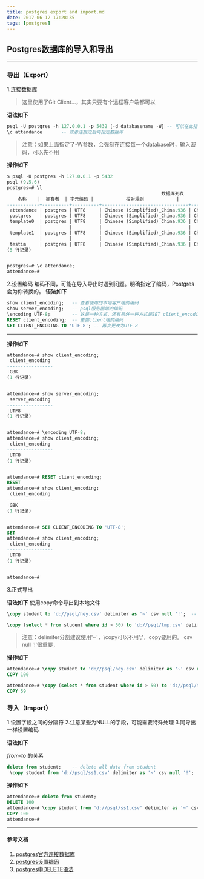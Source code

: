 ```yaml
---
title: postgres export and import.md
date: 2017-06-12 17:28:35
tags: [postgres]
---
```

## Postgres数据库的导入和导出


-----
### 导出（Export）
1.连接数据库

> 这里使用了Git Client...，其实只要有个远程客户端都可以

**语法如下**

```sql
psql -U postgres -h 127.0.0.1 -p 5432 [-d databasename -W] -- 可以在此指定数据库
\c attendance		-- 或者连接之后再指定数据库
```

> 注意：如果上面指定了-W参数，会强制在连接每一个database时，输入密码，可以先不用

**操作如下**

```SQL
$ psql -U postgres -h 127.0.0.1 -p 5432
psql (9.5.6)
postgres=# \l
                                                         数据库列表
    名称    |  拥有者  | 字元编码 |            校对规则            |             Ctype              |       存取权限
------------+----------+----------+--------------------------------+--------------------------------+-----------------------
 attendance | postgres | UTF8     | Chinese (Simplified)_China.936 | Chinese (Simplified)_China.936 |
 postgres   | postgres | UTF8     | Chinese (Simplified)_China.936 | Chinese (Simplified)_China.936 |
 template0  | postgres | UTF8     | Chinese (Simplified)_China.936 | Chinese (Simplified)_China.936 | =c/postgres          +
            |          |          |                                |                                | postgres=CTc/postgres
 template1  | postgres | UTF8     | Chinese (Simplified)_China.936 | Chinese (Simplified)_China.936 | =c/postgres          +
            |          |          |                                |                                | postgres=CTc/postgres
 testim     | postgres | UTF8     | Chinese (Simplified)_China.936 | Chinese (Simplified)_China.936 |
(5 行记录)


postgres=# \c attendance;
attendance=#
```

2.设置编码
编码不同，可能在导入导出时遇到问题。明确指定了编码，Postgres会为你转换的。
**语法如下**

```sql
show client_encoding;	-- 查看使用的本地客户端的编码
show server_encoding;	-- psql服务器端的编码
\encoding UTF-8;		-- 这是一种方式，还有另外一种方式是SET client_encoding语法
RESET client_encoding;	-- 重置client端的编码
SET CLIENT_ENCODING TO 'UTF-8';	-- 再次更改为UTF-8
```

---

**操作如下**

```sql
attendance=# show client_encoding;
 client_encoding
-----------------
 GBK
(1 行记录)


attendance=# show server_encoding;
 server_encoding
-----------------
 UTF8
(1 行记录)


attendance=# \encoding UTF-8;
attendance=# show client_encoding;
 client_encoding
-----------------
 UTF8
(1 行记录)


attendance=# RESET client_encoding;
RESET
attendance=# show client_encoding;
 client_encoding
-----------------
 GBK
(1 行记录)


attendance=# SET CLIENT_ENCODING TO 'UTF-8';
SET
attendance=# show client_encoding;
 client_encoding
-----------------
 UTF8
(1 行记录)


attendance=#

```

3.正式导出

**语法如下**
使用copy命令导出到本地文件
```SQL
\copy student to 'd://psql/hey.csv' delimiter as '~' csv null '!';	-- 使用\copy的目的是psql可以访问本地文件，否则只能访问data目录;

\copy (select * from student where id > 50) to 'd://psql/tmp.csv' delimiter as '~' csv null '!'	-- 这个也可以，更多可能
```

> 注意：delimiter分割建议使用'~'，\copy可以不用';'，copy要用的。
>  csv null '!'很重要，

**操作如下**

```SQL
attendance=# \copy student to 'd://psql/hey.csv' delimiter as '~' csv null '!';
COPY 100

attendance=# \copy (select * from student where id > 50) to 'd://psql/tmp.csv' delimiter as '~' csv null '!'
COPY 59

```

### 导入（Import）

1.设置字段之间的分隔符
2.注意某些为NULL的字段，可能需要特殊处理
3.同导出一样设置编码


**语法如下**

*from-to* 的关系

```SQL
delete from student;	-- delete all data from student
 \copy student from 'd://psql/ss1.csv' delimiter as '~' csv null '!';	-- 空值用!代替，然后到postgres会有替换为NULL

```
**操作如下**
```SQL
attendance=# delete from student;
DELETE 100
attendance=# \copy student from 'd://psql/ss1.csv' delimiter as '~' csv null '!';
COPY 100
attendance=#
```


---
#### 参考文档
1. [postgres官方连接数据库](https://www.postgresql.org/docs/9.5/static/app-psql.html)
2. [postgres设置编码](https://www.postgresql.org/docs/9.5/static/multibyte.html)
3. [postgres中DELETE语法](https://www.postgresql.org/docs/8.2/static/dml-delete.html)